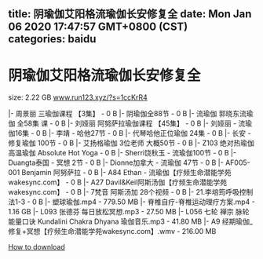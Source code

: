 
title: 阴瑜伽艾阳格流瑜伽长安修复全
date: Mon Jan 06 2020 17:47:57 GMT+0800 (CST)    
categories: baidu
---

# 阴瑜伽艾阳格流瑜伽长安修复全
size: 2.22 GB
 www.run123.xyz/?s=1ccKrR4
 
|- 周景丽 三瑜伽课程 【3集】 - 0 B
|- 阴瑜伽全88节 - 0 B
|- 流瑜伽 郭晓东流瑜伽 全58集 课 - 0 B
|- 刘娅丽 阿努萨拉瑜伽课程 【45集】 - 0 B
|- 刘娅丽 - 流瑜伽16集 - 0 B
|- 李靖 - 哈他27节 - 0 B
|- 代琴哈他正位瑜伽 24集 - 0 B
|- 长安 - 修复瑜伽 100节 - 0 B
|- 艾扬格瑜伽 3位老师 大概50节 - 0 B
|- Z103 绝对热瑜伽 高温瑜伽 Absolute Hot Yoga - 0 B
|- Sherri饶秋玉 - 流瑜伽100节 - 0 B
|- Duangta泰国 - 冥想 2节 - 0 B
|- Dionne加拿大 - 流瑜伽 47节 - 0 B
|- AF005-001 Benjamin 阿努萨拉 - 0 B
|- A84 Ethan - 流瑜伽【疗频生命潜能学苑wakesync.com】 - 0 B
|- A27  Davil&Keil阿斯汤伽【疗频生命潜能学苑wakesync.com】 - 0 B
|- 7梵音 阿斯汤加 28个视频 - 0 B
|- 21.李培筠呼吸控制法1-3 - 0 B
|- 塑球瑜伽.mp4 - 779.50 MB
|- 脊椎自疗-脊椎运动理疗方案.mp4 - 1.16 GB
|- L093 张德芬 每日放松冥想.mp3 - 27.50 MB
|- L056 七轮 禅宗 脉轮能量口诀 Kundalini Chakra Dhyana 瑜伽音乐.mp3 - 41.80 MB
|- A9 经期瑜伽_修复+冥想【疗频生命潜能学苑wakesync.com】.wmv - 216.00 MB

[How to download](https://bpcam.bemobtrk.com/go/2ceec3aa-1ca2-46d6-b9ff-aaa5c184517c?jno=3505)